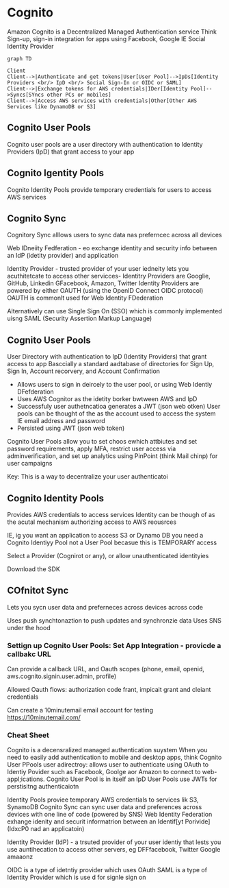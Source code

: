 # Cognito

Amazon Cognito is a Decentralized Managed Authentication service
Think Sign-up, sign-in integration for apps using Facebook, Google IE Social Identity Provider


```mermaid
graph TD

Client
Client-->|Authenticate and get tokens|User[User Pool]-->IpDs[Identity Providers <br/> IpD <br/> Social Sign-In or OIDC or SAML]
Client-->|Exchange tokens for AWS credentials|IDer[Identity Pool]-->Syncs[SYncs other PCs or mobiles]
Client-->|Access AWS services with credentials|Other[Other AWS Services like DynamoDB or S3]
```

## Cognito User Pools
Cognito user pools are a user directory with authentication to Identity Providers (IpD) that grant access to your app

## Cognito Igentity Pools
Cognito Identity Pools provide temporary credentials for users to access AWS services

## Cognito Sync
Cognitory Sync alllows users to sync data nas preferncec across all devices


Web IDneiity Fedferation - eo exchange identity and security info between an IdP (idetity provider) and application

Identity Provider - trusted provider of your user iedneity lets you acuthitetcate to access other servicces- Identitry Providers are Googlie, GitHub, Linkedin GFacebook, Amazon, Twitter
Identity Providers are powered by either OAUTH (using the OpenID Connect OIDC protocol)
OAUTH is commonlt used for Web Identity FDederation

Alternatively can use Single Sign On (SSO) which is commonly implemented uisng SAML (Security Assertion Markup Language)


## Cognito User Pools
User Directory with authentication to IpD (Identity Providers) that grant access to app
Basccially a standard aadtabase of directories for Sign Up, Sign In, Account recorvery, and Account Confirmation
- Allows users to sign in deircely to the user pool, or using Web Identiy DFefderation
- Uses AWS Cognitor as the idetity borker bwtween AWS and IpD
- Successfuly user authetncatioa generates a JWT (json web otken)
User pools can be thought of the as the account used to access the system IE email address and password
- Persisted using JWT (json web token)

Cognito User Pools allow you to set choos ewhich attbiutes and set password requirements, apply MFA, restrict user access via adminverification, and set up analytics using PinPoint (think Mail chinp) for user campaigns

Key: This is a way to decentralize your user authenticatoi


## Cognito Identity Pools
Provides AWS credentials to access services
Identity can be though of as the acutal mechanism authorizing access to AWS reousrces

IE, ig you want an application to access S3 or Dynamo DB you need a Cognito Identiyy Pool not a User Pool becasue this is TEMPORARY access

Select a Provider (Cognirot or any), or allow unauthenticated identityies

Download the SDK

## COfnitot Sync
Lets you sycn user data and preferneces across devices across code

Uses push synchtonaztion to push updates and synchronzie data
Uses SNS under the hood


### Settign up Cognito User Pools: Set App Integration - provicde a callbakc URL

Can provide a callback URL, and Oauth scopes (phone, email, openid, aws.cognito.signin.user.admin, profile)

Allowed Oauth flows: authorization code frant, impicait grant and cleiant credentials



Can create a 10minutemail email account for testing
https://10minutemail.com/



### Cheat Sheet
Cognito is a decensralized managed authentication suystem
When you need to easily add authentication to mobile and desktop apps, think Cognito
User PPools user adirectroy: allows user to authenticate using OAuth to Identiy Povider such as Facebook, Goolge aor Amazon to connect to web-appl;ications. Cognito User Pool is in itself an IpD
User Pools use JWTs for perstisitng authenticaiotn

Identity Pools proviee temporary AWS credentials to services lik S3, SynamoDB
Cognito Sync can sync user data and preferences across devices with one line of code (powered by SNS)
Web Identity Federation exhange idenity and securit informatrion between an Identif[yt Porivide] (IdxcP0 nad an applicatoin)

Identity Provider (IdP) - a trsuted provider of your user identiy that lests you use auntihecation to access other servers, eg DFFfacebook, Twitter Google amaaonz

OIDC is a type of idetntiy provider which uses OAuth
SAML is a type of Identity Provider which is use d for signle sign on